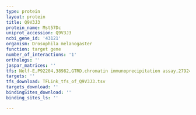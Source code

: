 ```yaml
---
type: protein
layout: protein
title: Q9V3J3
protein_name: Mst57Dc
uniprot_accession: Q9V3J3
ncbi_gene_id: '43121'
organism: Drosophila melanogaster
function: target gene
number_of_interactions: '1'
orthologs: ''
jaspar_matrices: ''
tfs: Nelf-E,P92204,38982,GTRD,chromatin immunoprecipitation assay,27924024%5Buid%5D,No
targets: ''
tfs_download: TFLink_tfs_of_Q9V3J3.tsv
targets_download: ''
bindingSites_download: ''
binding_sites_ls: ''

---
```

